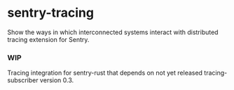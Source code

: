 # sentry-tracing
Show the ways in which interconnected systems interact with distributed tracing extension for Sentry.

### WIP
Tracing integration for sentry-rust that depends on not yet released tracing-subscriber version 0.3.
